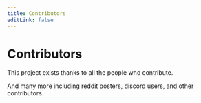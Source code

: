 ```yaml
---
title: Contributors
editLink: false
---
```


<script setup>
import { VPTeamMembers } from 'vitepress/theme'

const members = [
  {
    avatar: 'https://www.github.com/ayushsehrawat.png',
    name: 'Ayush Sehrawat',
    title: 'Core Team',
    sponsor: 'https://paypal.me/mini5183',
    links: [
      { icon: 'github', link: 'https://github.com/ayushsehrawat' },
      { icon: 'twitter', link: 'https://twitter.com/mini5183' }
    ]
  },
  {
    avatar: "https://github.com/pukabyte.png",
    name: "Pukabyte",
    title: "Core Team",
    sponsor: "https://paypal.me/pukabyte",
    links: [
      { icon: "github", link: "https://github.com/pukabyte" },
    ]
  }
]
</script>

# Contributors

This project exists thanks to all the people who contribute.

<VPTeamMembers size="small" :members="members" />

And many more including reddit posters, discord users, and other contributors.